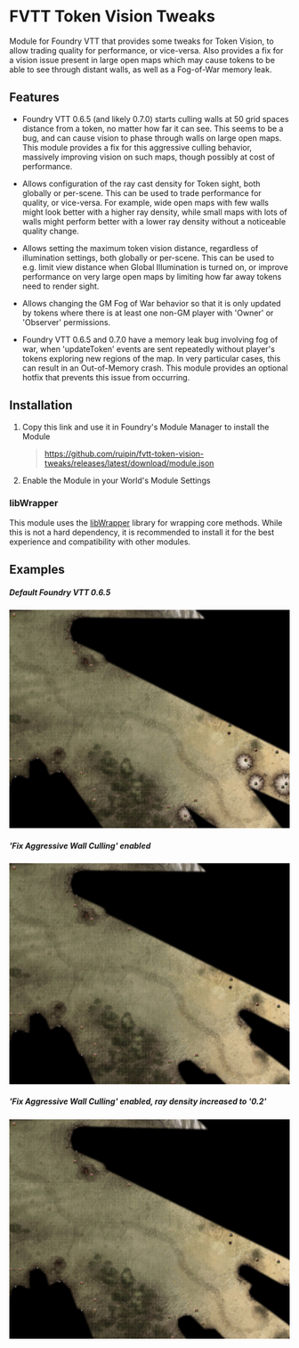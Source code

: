 # FVTT Token Vision Tweaks
Module for Foundry VTT that provides some tweaks for Token Vision, to allow trading quality for performance, or vice-versa. Also provides a fix for a vision issue present in large open maps which may cause tokens to be able to see through distant walls, as well as a Fog-of-War memory leak.


## Features


* Foundry VTT 0.6.5 (and likely 0.7.0) starts culling walls at 50 grid spaces distance from a token, no matter how far it can see. This seems to be a bug, and can cause vision to phase through walls on large open maps. This module provides a fix for this aggressive culling behavior, massively improving vision on such maps, though possibly at cost of performance.

* Allows configuration of the ray cast density for Token sight, both globally or per-scene. This can be used to trade performance for quality, or vice-versa. For example, wide open maps with few walls might look better with a higher ray density, while small maps with lots of walls might perform better with a lower ray density without a noticeable quality change.

* Allows setting the maximum token vision distance, regardless of illumination settings, both globally or per-scene. This can be used to e.g. limit view distance when Global Illumination is turned on, or improve performance on very large open maps by limiting how far away tokens need to render sight.

* Allows changing the GM Fog of War behavior so that it is only updated by tokens where there is at least one non-GM player with 'Owner' or 'Observer' permissions.

* Foundry VTT 0.6.5 and 0.7.0 have a memory leak bug involving fog of war, when 'updateToken' events are sent repeatedly without player's tokens exploring new regions of the map. In very particular cases, this can result in an Out-of-Memory crash. This module provides an optional hotfix that prevents this issue from occurring.


## Installation
1. Copy this link and use it in Foundry's Module Manager to install the Module

    > https://github.com/ruipin/fvtt-token-vision-tweaks/releases/latest/download/module.json

2. Enable the Module in your World's Module Settings

### libWrapper

This module uses the [libWrapper](https://github.com/ruipin/fvtt-lib-wrapper) library for wrapping core methods. While this is not a hard dependency, it is recommended to install it for the best experience and compatibility with other modules.


## Examples

##### Default Foundry VTT 0.6.5
![Default](https://raw.githubusercontent.com/ruipin/fvtt-token-vision-tweaks/8ac463e6a6ac6b00a2e6cdac4f4a04090cfb65aa/vanilla.jpg)

##### 'Fix Aggressive Wall Culling' enabled
![Fix enabled](https://raw.githubusercontent.com/ruipin/fvtt-token-vision-tweaks/8ac463e6a6ac6b00a2e6cdac4f4a04090cfb65aa/fix_on.jpg)

##### 'Fix Aggressive Wall Culling' enabled, ray density increased to '0.2'
![Fix enabled, density increased](https://raw.githubusercontent.com/ruipin/fvtt-token-vision-tweaks/8ac463e6a6ac6b00a2e6cdac4f4a04090cfb65aa/fix_on__density_increased.jpg)